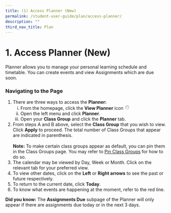 ```yaml
---
title: (1) Access Planner (New)
permalink: /student-user-guide/plan/access-planner/
description: ""
third_nav_title: Plan
---
```

<h1>1. Access Planner (New)</h1>
  <p>Planner allows you to manage your personal learning schedule and timetable. You can create events and view Assignments which are due soon.</p>
  <h3>Navigating to the Page</h3>
  <ol>
    <li>There are three ways to access the <strong>Planner:</strong>
      <ol type="i">
        <li>From the homepage, click the <strong>View Planner</strong> icon <img style="width:1rem; display: inline;" src="/images/Icons/CalendarOpen.svg"></li>
        <li>Open the left menu and click <strong>Planner</strong>.</li>
        <li>Open your <strong>Class Group</strong> and click the <strong>Planner</strong> tab.</li>
      </ol>
    </li>
    <li>From steps A and B above, select the <strong>Class Group</strong> that you wish to view. Click <strong>Apply</strong> to proceed. The total number of Class Groups that appear are indicated in parenthesis.<br><br><strong>Note:</strong> To make certain class groups appear as default, you can pin them in the Class Groups page. You may refer to <a href="https://www.notion.so/60046a9563b64c429ca5b09452cfbd78">Pin Class Groups</a> for how to do so.</li>
    <li>The calendar may be viewed by Day, Week or Month. Click on the relevant tab for your preferred view.</li>
    <li>To view other dates, click on the <strong>Left</strong> or <strong>Right arrows</strong> to see the past or future respectively.</li>
    <li>To return to the current date, click <strong>Today</strong>.</li>
    <li>To know what events are happening at the moment, refer to the red line.</li>
  </ol>
  <p><strong>Did you know:</strong> The <strong>Assignments Due</strong> subpage of the Planner will only appear if there are assignments due today or in the next 3 days.</p>